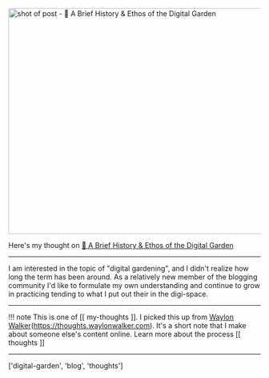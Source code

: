 
<a href="https://maggieappleton.com/garden-history/">
    <img
        src="https://shots.wayl.one/shot/?url=https://maggieappleton.com/garden-history/&height=450&width=800&scaled_width=800&scaled_height=450&selectors=""
        alt="shot of post - 💭 A Brief History & Ethos of the Digital Garden"
        height=450
        width=800
    >
</a>

Here's my thought on <a href="https://maggieappleton.com/garden-history/">💭 A Brief History & Ethos of the Digital Garden</a>

---

I am interested in the topic of "digital gardening", and I didn't realize how long the term has been around. As a relatively new member of the blogging community I'd like to formulate my own understanding and continue to grow in practicing tending to what I put out their in the digi-space.

---

!!! note
     This is one of [[ my-thoughts ]]. I picked this up from [Waylon Walker](https://waylonwalker.com)(https://thoughts.waylonwalker.com). It's a short note that I make about someone else's
     content online.  Learn more about the process [[ thoughts ]]


---

['digital-garden', 'blog', 'thoughts']
        